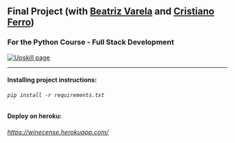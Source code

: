 

## Final Project (with [Beatriz Varela](https://github.com/beatrizvarela) and [Cristiano Ferro](https://github.com/cristianoferro))
### For the Python Course - Full Stack Development

[![Upskill page](https://upskill.pt/wp-content/uploads/2020/03/cropped-APDC_UPSKILLS_Logo-300x83.png)](https://upskill.pt/)

---
#### Installing project instructions:

###### `pip install -r requirements.txt`

#### Deploy on heroku:

###### https://winecense.herokuapp.com/
